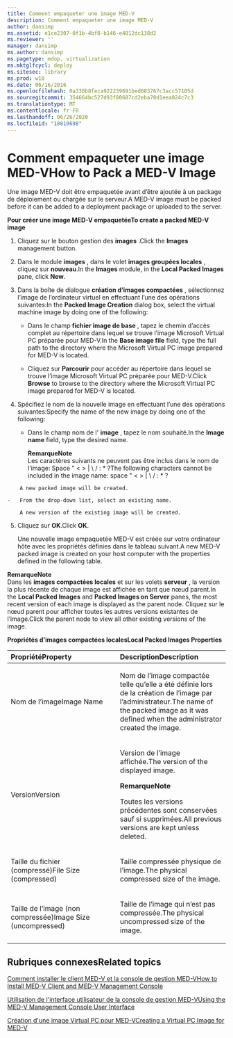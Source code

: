 ```yaml
---
title: Comment empaqueter une image MED-V
description: Comment empaqueter une image MED-V
author: dansimp
ms.assetid: e1ce2307-0f1b-4bf8-b146-e4012dc138d2
ms.reviewer: ''
manager: dansimp
ms.author: dansimp
ms.pagetype: mdop, virtualization
ms.mktglfcycl: deploy
ms.sitesec: library
ms.prod: w10
ms.date: 06/16/2016
ms.openlocfilehash: 0a330b8feca922239691bed083767c3acc57105d
ms.sourcegitcommit: 354664bc527d93f80687cd2eba70d1eea024c7c3
ms.translationtype: MT
ms.contentlocale: fr-FR
ms.lasthandoff: 06/26/2020
ms.locfileid: "10810698"
---
```

# <span data-ttu-id="a1174-103">Comment empaqueter une image MED-V</span><span class="sxs-lookup"><span data-stu-id="a1174-103">How to Pack a MED-V Image</span></span>


<span data-ttu-id="a1174-104">Une image MED-V doit être empaquetée avant d’être ajoutée à un package de déploiement ou chargée sur le serveur.</span><span class="sxs-lookup"><span data-stu-id="a1174-104">A MED-V image must be packed before it can be added to a deployment package or uploaded to the server.</span></span>

**<span data-ttu-id="a1174-105">Pour créer une image MED-V empaquetée</span><span class="sxs-lookup"><span data-stu-id="a1174-105">To create a packed MED-V image</span></span>**

1.  <span data-ttu-id="a1174-106">Cliquez sur le bouton gestion des **images** .</span><span class="sxs-lookup"><span data-stu-id="a1174-106">Click the **Images** management button.</span></span>

2.  <span data-ttu-id="a1174-107">Dans le module **images** , dans le volet **images groupées locales** , cliquez sur **nouveau**.</span><span class="sxs-lookup"><span data-stu-id="a1174-107">In the **Images** module, in the **Local Packed Images** pane, click **New**.</span></span>

3.  <span data-ttu-id="a1174-108">Dans la boîte de dialogue **création d’images compactées** , sélectionnez l’image de l’ordinateur virtuel en effectuant l’une des opérations suivantes:</span><span class="sxs-lookup"><span data-stu-id="a1174-108">In the **Packed Image Creation** dialog box, select the virtual machine image by doing one of the following:</span></span>

    -   <span data-ttu-id="a1174-109">Dans le champ **fichier image de base** , tapez le chemin d’accès complet au répertoire dans lequel se trouve l’image Microsoft Virtual PC préparée pour MED-V.</span><span class="sxs-lookup"><span data-stu-id="a1174-109">In the **Base image file** field, type the full path to the directory where the Microsoft Virtual PC image prepared for MED-V is located.</span></span>

    -   <span data-ttu-id="a1174-110">Cliquez sur **Parcourir** pour accéder au répertoire dans lequel se trouve l’image Microsoft Virtual PC préparée pour MED-V.</span><span class="sxs-lookup"><span data-stu-id="a1174-110">Click **Browse** to browse to the directory where the Microsoft Virtual PC image prepared for MED-V is located.</span></span>

4.  <span data-ttu-id="a1174-111">Spécifiez le nom de la nouvelle image en effectuant l’une des opérations suivantes:</span><span class="sxs-lookup"><span data-stu-id="a1174-111">Specify the name of the new image by doing one of the following:</span></span>

    -   <span data-ttu-id="a1174-112">Dans le champ nom de l' **image** , tapez le nom souhaité.</span><span class="sxs-lookup"><span data-stu-id="a1174-112">In the **Image name** field, type the desired name.</span></span>

        **<span data-ttu-id="a1174-113">Remarque</span><span class="sxs-lookup"><span data-stu-id="a1174-113">Note</span></span>**  
        <span data-ttu-id="a1174-114">Les caractères suivants ne peuvent pas être inclus dans le nom de l’image: Space " &lt; &gt; | \\ / : \* ?</span><span class="sxs-lookup"><span data-stu-id="a1174-114">The following characters cannot be included in the image name: space " &lt; &gt; | \\ / : \* ?</span></span>



~~~
    A new packed image will be created.

-   From the drop-down list, select an existing name.

    A new version of the existing image will be created.
~~~

5. <span data-ttu-id="a1174-115">Cliquez sur **OK**.</span><span class="sxs-lookup"><span data-stu-id="a1174-115">Click **OK**.</span></span>

   <span data-ttu-id="a1174-116">Une nouvelle image empaquetée MED-V est créée sur votre ordinateur hôte avec les propriétés définies dans le tableau suivant.</span><span class="sxs-lookup"><span data-stu-id="a1174-116">A new MED-V packed image is created on your host computer with the properties defined in the following table.</span></span>

**<span data-ttu-id="a1174-117">Remarque</span><span class="sxs-lookup"><span data-stu-id="a1174-117">Note</span></span>**  
<span data-ttu-id="a1174-118">Dans les **images compactées locales** et sur les volets **serveur** , la version la plus récente de chaque image est affichée en tant que nœud parent.</span><span class="sxs-lookup"><span data-stu-id="a1174-118">In the **Local Packed Images** and **Packed Images on Server** panes, the most recent version of each image is displayed as the parent node.</span></span> <span data-ttu-id="a1174-119">Cliquez sur le nœud parent pour afficher toutes les autres versions existantes de l’image.</span><span class="sxs-lookup"><span data-stu-id="a1174-119">Click the parent node to view all other existing versions of the image.</span></span>



**<span data-ttu-id="a1174-120">Propriétés d’images compactées locales</span><span class="sxs-lookup"><span data-stu-id="a1174-120">Local Packed Images Properties</span></span>**

<table>
<colgroup>
<col width="50%" />
<col width="50%" />
</colgroup>
<thead>
<tr class="header">
<th align="left"><span data-ttu-id="a1174-121">Propriété</span><span class="sxs-lookup"><span data-stu-id="a1174-121">Property</span></span></th>
<th align="left"><span data-ttu-id="a1174-122">Description</span><span class="sxs-lookup"><span data-stu-id="a1174-122">Description</span></span></th>
</tr>
</thead>
<tbody>
<tr class="odd">
<td align="left"><p><span data-ttu-id="a1174-123">Nom de l’image</span><span class="sxs-lookup"><span data-stu-id="a1174-123">Image Name</span></span></p></td>
<td align="left"><p><span data-ttu-id="a1174-124">Nom de l’image compactée telle qu’elle a été définie lors de la création de l’image par l’administrateur.</span><span class="sxs-lookup"><span data-stu-id="a1174-124">The name of the packed image as it was defined when the administrator created the image.</span></span></p></td>
</tr>
<tr class="even">
<td align="left"><p><span data-ttu-id="a1174-125">Version</span><span class="sxs-lookup"><span data-stu-id="a1174-125">Version</span></span></p></td>
<td align="left"><p><span data-ttu-id="a1174-126">Version de l’image affichée.</span><span class="sxs-lookup"><span data-stu-id="a1174-126">The version of the displayed image.</span></span></p>
<div class="alert">
<strong><span data-ttu-id="a1174-127">Remarque</span><span class="sxs-lookup"><span data-stu-id="a1174-127">Note</span></span></strong><br/><p><span data-ttu-id="a1174-128">Toutes les versions précédentes sont conservées sauf si supprimées.</span><span class="sxs-lookup"><span data-stu-id="a1174-128">All previous versions are kept unless deleted.</span></span></p>
</div>
<div>

</div></td>
</tr>
<tr class="odd">
<td align="left"><p><span data-ttu-id="a1174-129">Taille du fichier (compressé)</span><span class="sxs-lookup"><span data-stu-id="a1174-129">File Size (compressed)</span></span></p></td>
<td align="left"><p><span data-ttu-id="a1174-130">Taille compressée physique de l’image.</span><span class="sxs-lookup"><span data-stu-id="a1174-130">The physical compressed size of the image.</span></span></p></td>
</tr>
<tr class="even">
<td align="left"><p><span data-ttu-id="a1174-131">Taille de l’image (non compressée)</span><span class="sxs-lookup"><span data-stu-id="a1174-131">Image Size (uncompressed)</span></span></p></td>
<td align="left"><p><span data-ttu-id="a1174-132">Taille de l’image qui n’est pas compressée.</span><span class="sxs-lookup"><span data-stu-id="a1174-132">The physical uncompressed size of the image.</span></span></p></td>
</tr>
</tbody>
</table>



## <span data-ttu-id="a1174-133">Rubriques connexes</span><span class="sxs-lookup"><span data-stu-id="a1174-133">Related topics</span></span>


[<span data-ttu-id="a1174-134">Comment installer le client MED-V et la console de gestion MED-V</span><span class="sxs-lookup"><span data-stu-id="a1174-134">How to Install MED-V Client and MED-V Management Console</span></span>](how-to-install-med-v-client-and-med-v-management-console.md)

[<span data-ttu-id="a1174-135">Utilisation de l'interface utilisateur de la console de gestion MED-V</span><span class="sxs-lookup"><span data-stu-id="a1174-135">Using the MED-V Management Console User Interface</span></span>](using-the-med-v-management-console-user-interface.md)

[<span data-ttu-id="a1174-136">Création d'une image Virtual PC pour MED-V</span><span class="sxs-lookup"><span data-stu-id="a1174-136">Creating a Virtual PC Image for MED-V</span></span>](creating-a-virtual-pc-image-for-med-v.md)









